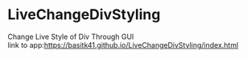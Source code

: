 # LiveChangeDivStyling
Change Live Style of Div Through GUI<br />
link to app:https://basitk41.github.io/LiveChangeDivStyling/index.html
